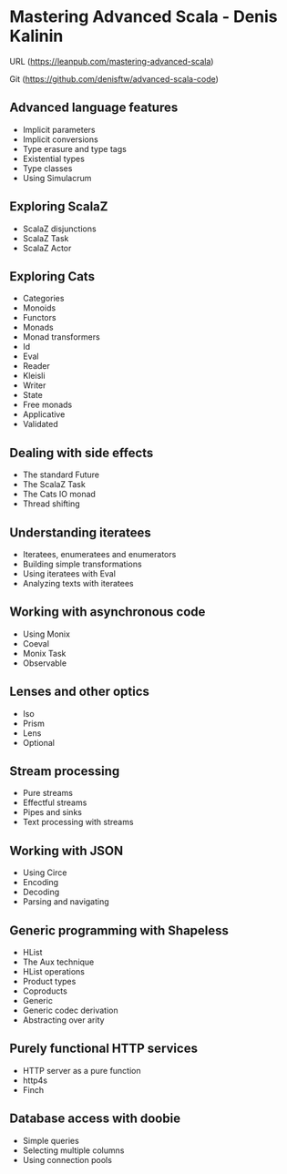 # Mastering Advanced Scala - Denis Kalinin
URL (https://leanpub.com/mastering-advanced-scala)

Git (https://github.com/denisftw/advanced-scala-code)

## Advanced language features
* Implicit parameters
* Implicit conversions
* Type erasure and type tags
* Existential types
* Type classes
* Using Simulacrum

## Exploring ScalaZ
* ScalaZ disjunctions
* ScalaZ Task
* ScalaZ Actor

## Exploring Cats
* Categories
* Monoids
* Functors
* Monads
* Monad transformers
* Id
* Eval
* Reader
* Kleisli
* Writer
* State
* Free monads
* Applicative
* Validated

## Dealing with side effects
* The standard Future
* The ScalaZ Task
* The Cats IO monad
* Thread shifting

## Understanding iteratees
* Iteratees, enumeratees and enumerators
* Building simple transformations
* Using iteratees with Eval
* Analyzing texts with iteratees

## Working with asynchronous code
* Using Monix
* Coeval
* Monix Task
* Observable

## Lenses and other optics
* Iso
* Prism
* Lens
* Optional

## Stream processing
* Pure streams
* Effectful streams
* Pipes and sinks
* Text processing with streams

## Working with JSON
* Using Circe
* Encoding
* Decoding
* Parsing and navigating

## Generic programming with Shapeless
* HList
* The Aux technique
* HList operations
* Product types
* Coproducts
* Generic
* Generic codec derivation
* Abstracting over arity

## Purely functional HTTP services
* HTTP server as a pure function
* http4s
* Finch

## Database access with doobie
* Simple queries
* Selecting multiple columns
* Using connection pools
